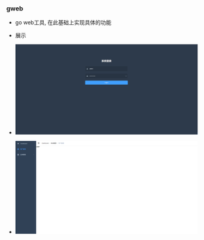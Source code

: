 ### gweb

* go web工具, 在此基础上实现具体的功能

* 展示

* ![alt text](imgs/login.png)
* ![alt text](imgs/main.png)
